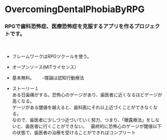 # OvercomingDentalPhobiaByRPG　　
### RPGで歯科恐怖症、医療恐怖症を克服するアプリを作るプロジェクトです。　　
　　
- フレームワークはRPGツクールを使う。　　
- オープンソース(MITライセンス）　　
- 基本無料。　　
-理論は認知行動療法

- ストーリー１  
ある日歯痛がする。恐怖心のゲージがあり、歯医者に近くなるほどゲージが高くなる。  
ゲージがある閾値を越えると、歯科医にそれ以上近づくことができなくなる。  
なので、歯医者に少しづつ近づいていく努力、つまり、「曝露療法」をしないと、歯医者に行くことができない。   
最終的に恐怖心のゲージが閾値以下の状態で、歯医者の治療を受けることができればコンプリート  
